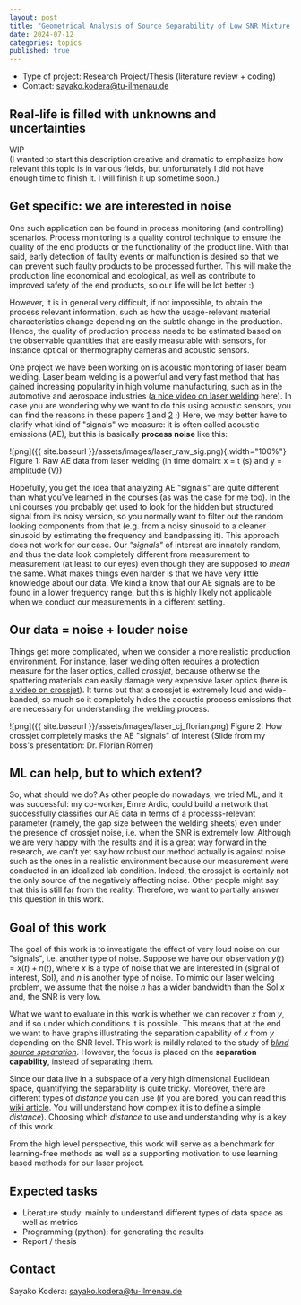 ```yaml
---
layout: post
title: "Geometrical Analysis of Source Separability of Low SNR Mixture Signals"
date: 2024-07-12
categories: topics
published: true
---
```


- Type of project: Research Project/Thesis (literature review + coding)
- Contact: sayako.kodera@tu-ilmenau.de 

 
## Real-life is filled with unknowns and uncertainties 
WIP<br>
(I wanted to start this description creative and dramatic to emphasize how relevant this topic is in various fields, but unfortunately I did not have enough time to finish it. I will finish it up sometime soon.)

## Get specific: we are interested in noise 
One such application can be found in process monitoring (and controlling) scenarios. Process monitoring is a quality control technique to ensure the quality of the end products or the functionality of the product line. With that said, early detection of faulty events or malfunction is desired so that we can prevent such faulty products to be processed further. This will make the production line economical and ecological, as well as contribute to improved safety of the end products, so our life will be lot better :) 

However, it is in general very difficult, if not impossible, to obtain the process relevant information, such as how the usage-relevant material characteristics change depending on the subtle change in the production. Hence, the quality of production process needs to be estimated based on the observable quantities that are easily measurable with sensors, for instance optical or thermography cameras and acoustic sensors.  

One project we have been working on is acoustic monitoring of laser beam welding. Laser beam welding is a powerful and very fast method that has gained increasing popularity in high volume manufacturing, such as in the automotive and aerospace industries ([a nice video on laser welding](https://www.youtube.com/watch?v=NW4dCx-27JU) here). In case you are wondering why we want to do this using acoustic sensors, you can find the reasons in these papers [1](https://pdf.sciencedirectassets.com/282173/1-s2.0-S2212827120X00114/1-s2.0-S2212827120313275/main.pdf?X-Amz-Security-Token=IQoJb3JpZ2luX2VjEK3%2F%2F%2F%2F%2F%2F%2F%2F%2F%2FwEaCXVzLWVhc3QtMSJHMEUCIQC%2BQ0o3IGjJgftvcdcFyrZ4cnsoK852ADSPmLMlcNCDvwIgaEVPes0Z5FfVOqguJolAJbKLLvIFW5y2203vIjkDD00qswUIdhAFGgwwNTkwMDM1NDY4NjUiDL4gQaB73l73WSi4syqQBf4Vbvi8QRniAerJEkn5uQKv%2BeRgrm7bORkaNEKTFsgCGeUzRY1lTbvYS69o%2BRiITGtcFa7uzoK%2BFbIN13gC34NKITww8DQRZO6kwgOJUeGMYlKMRnxbEOhkwjaiTnJjVxNprkipNgcXqDekOyMibs9aE2oNbAOQVYQ6L7djUMRKIoJUYJkDEU0UsCeP7cP9QTNy1EuF%2FwnnbQ9VpX2QdlHnJ6i3UCJp0angNWs3fLy4eib3NA%2B42f3ArC68vFEEysADQotRjXEfW7wa1%2B0wxR1BEGayGkRnP300HtlA1rc5mdd%2FTvVQnssq1hwDFzkSI9hvy2jmL9hDlzWQ3a3M3TJmFFxqEZEfERkGnr4Mv%2BjULauVxH4MXJEyOiFzgXtiTQy5v84CHg%2B6Ks4swOn8JovNu3DGkEE6Ja3AvYzYLocn6thH47a4Xl5%2B7s5jrq1ZrtFG%2B%2BEOmmrcZtYRzIooqNwo2R%2BTj%2F7ADD2cLx76BBa6qnx2apu%2BC9iDAgiv3fTOeOswNzMUP6QEEyvFFd4jsmewmQMlyNlrkizNA3bcbBS6iNe9VgerFb09nGvkBRX1yKJ3t5iHX9IGYE0rDT4EdFkb9ow%2BeGfIGCfchJe60VxULwLOAL%2BLg%2B%2FwrybvSfUN%2F4321ONrc%2Fqm5VOE9zRobmvxV6sl6N9dD%2F9hErXwlNihNg8NeCBEVCzJwreSTvR19gb8zbS1Bz6b6eCi%2FmE1MOTuEZAQDoF579ey0Gug7cYm0E7lhRs09u6w7eDo9%2BJ5Tq%2BUPs158oL3wS%2BESKWC%2BM8O2iu2KqeW5pyvhae1CKbTJeOJo4v1tJ6JY9yZSlMVFhTLDMUBjo024m0U6ahx%2Fp3DrDZzGWSyR7C68XOgVghXMK3QxLQGOrEBp65f4LU5jW7SrmkWxFMsJIcqfxSD9aMT6daZr7dCP89LN4Ruwz7G7QpSBu0P6hKMv5U5sEXuF1berb4e0nFFCHGT2pYRAXRBEAQkyacikpYRt3f0HZi%2F8zMlAQQW0sWowSyS6wBlqa0ZUkbYYwzP3PHuiujQBnEoNqPK1Wrmj6njxyi6OB33%2BMPXaxvt%2FuLmeZhI64FntpZHC7q5341xy5zuPMMKq6Q6Hkz%2F%2F%2Frg5gj5&X-Amz-Algorithm=AWS4-HMAC-SHA256&X-Amz-Date=20240712T142422Z&X-Amz-SignedHeaders=host&X-Amz-Expires=300&X-Amz-Credential=ASIAQ3PHCVTY7NXDL4V7%2F20240712%2Fus-east-1%2Fs3%2Faws4_request&X-Amz-Signature=a848eb61cb147cccb5ddb0100d0c2a0f41cd0425e2a32e7bdd6ccc835a6b727e&hash=b593e4dd6ef8b1da402455b92075a8d4f75c1ec8a75853c7ed526fe5ff2d6e53&host=68042c943591013ac2b2430a89b270f6af2c76d8dfd086a07176afe7c76c2c61&pii=S2212827120313275&tid=spdf-c9642836-f276-4dad-8cfa-593c667c299e&sid=63feb67d254cc148a09b5c99a3d201f8bc5egxrqb&type=client&tsoh=d3d3LnNjaWVuY2VkaXJlY3QuY29t&ua=02055f06525e04535404&rr=8a21b24c88049245&cc=de) and [2](https://www.mdpi.com/2076-3417/13/18/10548) ;) Here, we may better have to clarify what kind of "signals" we measure: it is often called acoustic emissions (AE), but this is basically **process noise** like this:

![png]({{ site.baseurl }}/assets/images/laser_raw_sig.png){:width="100%"}
Figure 1: Raw AE data from laser welding (in time domain: x = t (s) and y = amplitude (V))

Hopefully, you get the idea that analyzing AE "signals" are quite different than what you've learned in the courses (as was the case for me too). In the uni courses you probably get used to look for the hidden but structured signal from its noisy version, so you normally want to filter out the random looking components from that (e.g. from a noisy sinusoid to a cleaner sinusoid by estimating the frequency and bandpassing it). This approach does not work for our case. Our _"signals"_ of interest are innately random, and thus the data look completely different from measurement to measurement (at least to our eyes) even though they are supposed to _mean_ the same. 
What makes things even harder is that we have very little knowledge about our data. We kind a know that our AE signals are to be found in a lower frequency range, but this is highly likely not applicable when we conduct our measurements in a different setting. 

## Our data = noise + louder noise 
Things get more complicated, when we consider a more realistic production environment. For instance, laser welding often requires a protection measure for the laser optics, called _crossjet_, because otherwise the spattering materials can easily damage very expensive laser optics (here is [a video on crossjet](https://www.youtube.com/watch?v=93h7OKrxKIg)). It turns out that a crossjet is extremely loud and wide-banded, so much so it completely hides the acoustic process emissions that are necessary for understanding the welding process. 

![png]({{ site.baseurl }}/assets/images/laser_cj_florian.png)
Figure 2: How crossjet completely masks the AE "signals" of interest
(Slide from my boss's presentation: Dr. Florian Römer)


## ML can help, but to which extent?  
So, what should we do? As other people do nowadays, we tried ML, and it was successful: my co-worker, Emre Ardic, could build a network that successfully classifies our AE data in terms of a processs-relevant parameter (namely, the gap size between the welding sheets) even under the presence of crossjet noise, i.e. when the SNR is extremely low. Although we are very happy with the results and it is a great way forward in the research, we can't yet say how robust our method actually is against noise such as the ones in a realistic environment because our measurement were conducted in an idealized lab condition. Indeed, the crossjet is certainly not the only source of the negatively affecting noise. Other people might say that this is still far from the reality. Therefore, we want to partially answer this question in this work. 

## Goal of this work
The goal of this work is to investigate the effect of very loud noise on our "signals", i.e. another type of noise. Suppose we have our observation $y(t) = x(t) + n(t)$, where $x$ is a type of noise that we are interested in (signal of interest, SoI), and $n$ is another type of noise. To mimic our laser welding problem, we assume that the noise $n$ has a wider bandwidth than the SoI $x$ and, the SNR is very low. 

What we want to evaluate in this work is whether we can recover $x$ from $y$, and if so under which conditions it is possible. This means that at the end we want to have graphs illustrating the separation capability of $x$ from $y$ depending on the SNR level. This work is mildly related to the study of [_blind source spearation_](https://en.wikipedia.org/wiki/Signal_separation). However, the focus is placed on the **separation capability**, instead of separating them.  

Since our data live in a subspace of a very high dimensional Euclidean space, quantifying the separability is quite tricky. Moreover, there are different types of _distance_ you can use (if you are bored, you can read this [wiki article](https://en.wikipedia.org/wiki/Metric_space). You will understand how complex it is to define a simple _distance_). Choosing which _distance_ to use and understanding why is a key of this work. 

From the high level perspective, this work will serve as a benchmark for learning-free methods as well as a supporting motivation to use learning based methods for our laser project. 

## Expected tasks
* Literature study: mainly to understand different types of data space as well as metrics
* Programming (python): for generating the results
* Report / thesis 


## Contact
Sayako Kodera: sayako.kodera@tu-ilmenau.de 



